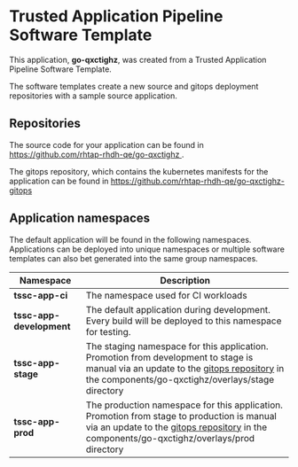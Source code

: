 # Trusted Application Pipeline Software Template

This application, **go-qxctighz**, was created from a Trusted Application Pipeline Software Template.

The software templates create a new source and gitops deployment repositories with a sample source application. 

## Repositories

The source code for your application can be found in [https://github.com/rhtap-rhdh-qe/go-qxctighz ](https://github.com/rhtap-rhdh-qe/go-qxctighz ).
 
The gitops repository, which contains the kubernetes manifests for the application can be found in 
[https://github.com/rhtap-rhdh-qe/go-qxctighz-gitops ](https://github.com/rhtap-rhdh-qe/go-qxctighz-gitops ) 

## Application namespaces 

The default application will be found in the following namespaces. Applications can be deployed into unique namespaces or multiple software templates can also bet generated into the same group namespaces.  

|  Namespace   |  Description   |  
| -------- | -------- |
| **tssc-app-ci** | The namespace used for CI workloads |
| **tssc-app-development** | The default application during development. Every build will be deployed to this namespace for testing. |
| **tssc-app-stage** | The staging namespace for this application. Promotion from development to stage is manual via an update to the [gitops repository](https://github.com/rhtap-rhdh-qe/go-qxctighz-gitops ) in the components/go-qxctighz/overlays/stage directory |
| **tssc-app-prod** | The production namespace for this application. Promotion from stage to production is manual via an update to the [gitops repository](https://github.com/rhtap-rhdh-qe/go-qxctighz-gitops ) in the components/go-qxctighz/overlays/prod directory |